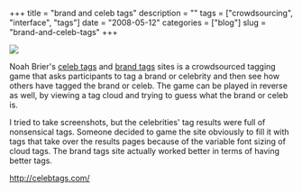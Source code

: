 +++
title = "brand and celeb tags"
description = ""
tags = ["crowdsourcing", "interface", "tags"]
date = "2008-05-12"
categories = ["blog"]
slug = "brand-and-celeb-tags"
+++



  <div class="notebook-screenshot"><a href="http://celebtags.com/"><img src="//media.konigi.com/bluga/wt48283d745a527.jpg"/></a></div><p>Noah Brier's <a href="http://celebtags.com/">celeb tags</a> and <a href="http://brandtags.com/">brand tags</a> sites is a crowdsourced tagging game that asks participants to tag a brand or celebrity and then see how others have tagged the brand or celeb. The game can be played in reverse as well, by viewing a tag cloud and trying to guess what the brand or celeb is.</p>
<p>I tried to take screenshots, but the celebrities' tag results were full of nonsensical tags. Someone decided to game the site obviously to fill it with tags that take over the results pages because of the variable font sizing of cloud tags. The brand tags site actually worked better in terms of having better tags. </p>
    
  <a href="http://celebtags.com/">http://celebtags.com/</a>
